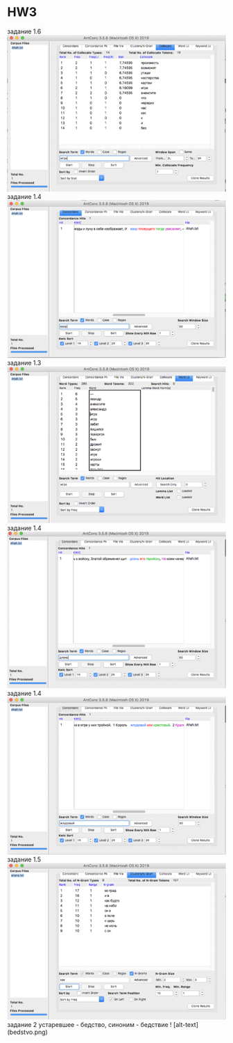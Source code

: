 # HW3
задание 1.6
 ![alt-text](collocatsii.png)
 задание 1.4
![alt-text](vzor_ustarevchee_slovo.png)
задание 1.3
![alt-text](snimok_vsekh_slov.png)
задание 1.4
![alt-text](dlan_ustarevchee_slovo.png)
задание 1.4
![alt-text](jludovii_ustarevchee_slovo.png)
задание 1.5 
![alt-text](zadanie5.png)
задание 2 устаревшее - бедство, синоним - бедствие
! [alt-text] (bedstvo.png)
